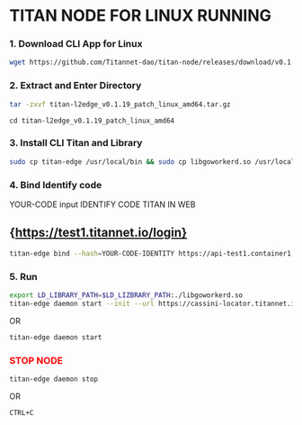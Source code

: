 # TITAN NODE FOR LINUX RUNNING

### 1. Download CLI App for Linux
```bash
wget https://github.com/Titannet-dao/titan-node/releases/download/v0.1.19/titan-l2edge_v0.1.19_patch_linux_amd64.tar.gz
```

### 2. Extract and Enter Directory
```bash
tar -zxvf titan-l2edge_v0.1.19_patch_linux_amd64.tar.gz
```

```
cd titan-l2edge_v0.1.19_patch_linux_amd64
```

### 3. Install CLI Titan and Library
```bash
sudo cp titan-edge /usr/local/bin && sudo cp libgoworkerd.so /usr/local/lib
```

### 4. Bind Identify code
YOUR-CODE input IDENTIFY CODE TITAN IN WEB
## {https://test1.titannet.io/login}
```bash
titan-edge bind --hash=YOUR-CODE-IDENTITY https://api-test1.container1.titannet.io/api/v2/device/binding
```

### 5. Run
```bash
export LD_LIBRARY_PATH=$LD_LIZBRARY_PATH:./libgoworkerd.so
titan-edge daemon start --init --url https://cassini-locator.titannet.io:5000/rpc/v0
```
OR
```bash
titan-edge daemon start
```

### <font color="red">STOP NODE</font>
```bash
titan-edge daemon stop
```
OR
```bash
CTRL+C
```
